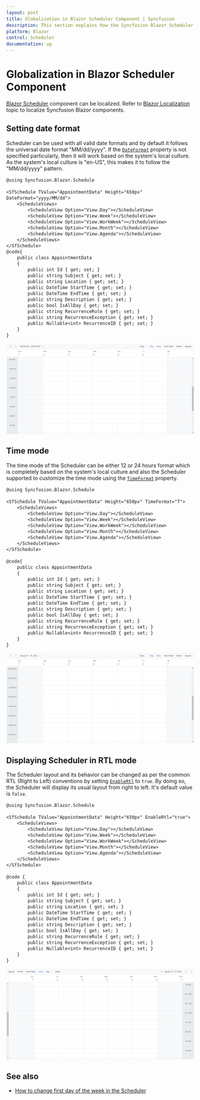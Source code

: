 ```yaml
---
layout: post
title: Globalization in Blazor Scheduler Component | Syncfusion
description: This section explains how the Syncfusion Blazor Scheduler adapts to various languages and culture by parsing and formatting the date or number appropriately.
platform: Blazor
control: Scheduler
documentation: ug
---
```


# Globalization in Blazor Scheduler Component

[Blazor Scheduler](https://www.syncfusion.com/blazor-components/blazor-scheduler) component can be localized. Refer to [Blazor Localization](https://blazor.syncfusion.com/documentation/common/localization) topic to localize Syncfusion Blazor components.

## Setting date format

Scheduler can be used with all valid date formats and by default it follows the universal date format "MM/dd/yyyy". If the [`DateFormat`](https://help.syncfusion.com/cr/blazor/Syncfusion.Blazor.Schedule.SfSchedule-1.html#Syncfusion_Blazor_Schedule_SfSchedule_1_DateFormat) property is not specified particularly, then it will work based on the system's local culture. As the system's local culture is "en-US", this makes it to follow the "MM/dd/yyyy" pattern.

```cshtml
@using Syncfusion.Blazor.Schedule

<SfSchedule TValue="AppointmentData" Height="650px" DateFormat="yyyy/MM/dd">
    <ScheduleViews>
        <ScheduleView Option="View.Day"></ScheduleView>
        <ScheduleView Option="View.Week"></ScheduleView>
        <ScheduleView Option="View.WorkWeek"></ScheduleView>
        <ScheduleView Option="View.Month"></ScheduleView>
        <ScheduleView Option="View.Agenda"></ScheduleView>
    </ScheduleViews>
</SfSchedule>
@code{
    public class AppointmentData
    {
        public int Id { get; set; }
        public string Subject { get; set; }
        public string Location { get; set; }
        public DateTime StartTime { get; set; }
        public DateTime EndTime { get; set; }
        public string Description { get; set; }
        public bool IsAllDay { get; set; }
        public string RecurrenceRule { get; set; }
        public string RecurrenceException { get; set; }
        public Nullable<int> RecurrenceID { get; set; }
    }
}
```

![Date Format in Blazor Scheduler](images/blazor-scheduler-dateformat.png)

## Time mode

The time mode of the Scheduler can be either 12 or 24 hours format which is completely based on the system's local culture and also the Scheduler supported to customize the time mode using the [`TimeFormat`](https://help.syncfusion.com/cr/blazor/Syncfusion.Blazor.Schedule.SfSchedule-1.html#Syncfusion_Blazor_Schedule_SfSchedule_1_TimeFormat) property.

```cshtml
@using Syncfusion.Blazor.Schedule

<SfSchedule TValue="AppointmentData" Height="650px" TimeFormat="T">
    <ScheduleViews>
        <ScheduleView Option="View.Day"></ScheduleView>
        <ScheduleView Option="View.Week"></ScheduleView>
        <ScheduleView Option="View.WorkWeek"></ScheduleView>
        <ScheduleView Option="View.Month"></ScheduleView>
        <ScheduleView Option="View.Agenda"></ScheduleView>
    </ScheduleViews>
</SfSchedule>

@code{
    public class AppointmentData
    {
        public int Id { get; set; }
        public string Subject { get; set; }
        public string Location { get; set; }
        public DateTime StartTime { get; set; }
        public DateTime EndTime { get; set; }
        public string Description { get; set; }
        public bool IsAllDay { get; set; }
        public string RecurrenceRule { get; set; }
        public string RecurrenceException { get; set; }
        public Nullable<int> RecurrenceID { get; set; }
    }
}
```

![Time Format in Blazor Scheduler](images/blazor-scheduler-timeformat.png)

## Displaying Scheduler in RTL mode

The Scheduler layout and its behavior can be changed as per the common RTL (Right to Left) conventions by setting [`EnableRtl`](https://help.syncfusion.com/cr/blazor/Syncfusion.Blazor.Schedule.SfSchedule-1.html#Syncfusion_Blazor_Schedule_SfSchedule_1_EnableRtl) to `true`. By doing so, the Scheduler will display its usual layout from right to left. It's default value is `false`.

```cshtml
@using Syncfusion.Blazor.Schedule

<SfSchedule TValue="AppointmentData" Height="650px" EnableRtl="true">
    <ScheduleViews>
        <ScheduleView Option="View.Day"></ScheduleView>
        <ScheduleView Option="View.Week"></ScheduleView>
        <ScheduleView Option="View.WorkWeek"></ScheduleView>
        <ScheduleView Option="View.Month"></ScheduleView>
        <ScheduleView Option="View.Agenda"></ScheduleView>
    </ScheduleViews>
</SfSchedule>

@code {
    public class AppointmentData
    {
        public int Id { get; set; }
        public string Subject { get; set; }
        public string Location { get; set; }
        public DateTime StartTime { get; set; }
        public DateTime EndTime { get; set; }
        public string Description { get; set; }
        public bool IsAllDay { get; set; }
        public string RecurrenceRule { get; set; }
        public string RecurrenceException { get; set; }
        public Nullable<int> RecurrenceID { get; set; }
    }
}
```

![RTL Mode in Blazor Scheduler](images/blazor-scheduler-rtl.png)

## See also

* [How to change first day of the week in the Scheduler](./working-hours#setting-start-day-of-the-week)